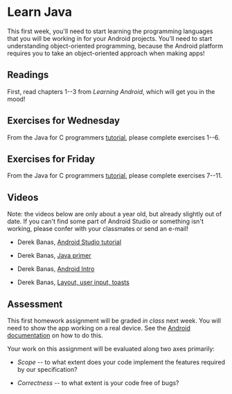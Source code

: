 # Learn Java

This first week, you'll need to start learning the programming languages that you will be working in for your Android projects. You'll need to start understanding object-oriented programming, because the Android platform requires you to take an object-oriented approach when making apps!

## Readings

First, read chapters 1--3 from *Learning Android*, which will get you in the mood!

## Exercises for Wednesday

From the Java for C programmers [tutorial](http://www.davin.50webs.com/research/1999/tsj4cp.html), please complete exercises 1--6.

## Exercises for Friday

From the Java for C programmers [tutorial](http://www.davin.50webs.com/research/1999/tsj4cp.html), please complete exercises 7--11.

## Videos

Note: the videos below are only about a year old, but already slightly out of date. If you can't find some part of Android Studio or something isn't working, please confer with your classmates or send an e-mail!

* Derek Banas, [Android Studio tutorial](https://www.youtube.com/watch?v=nBD4xhH5vIE&index=1&list=PLGLfVvz_LVvSPjWpLPFEfOCbezi6vATIh)

* Derek Banas, [Java primer](https://www.youtube.com/watch?v=WPvGqX-TXP0&list=PLGLfVvz_LVvSPjWpLPFEfOCbezi6vATIh&index=2)

* Derek Banas, [Android Intro](https://www.youtube.com/watch?v=ef-6NZjBtW0&index=3&list=PLGLfVvz_LVvSPjWpLPFEfOCbezi6vATIh)

* Derek Banas, [Layout, user input, toasts](https://www.youtube.com/watch?v=kmsB_P2xbus&index=4&list=PLGLfVvz_LVvSPjWpLPFEfOCbezi6vATIh)

## Assessment

This first homework assignment will be graded *in class* next week. You will need to show the app working on a real device. See the [Android documentation](http://developer.android.com/training/basics/firstapp/running-app.html) on how to do this.

Your work on this assignment will be evaluated along two axes primarily:

* *Scope* -- to what extent does your code implement the features required by our specification?

* *Correctness* -- to what extent is your code free of bugs?

